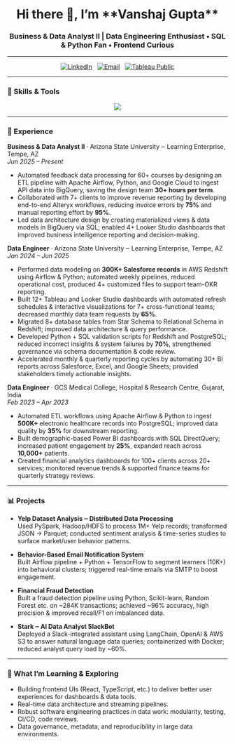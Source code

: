 <!-- 🚀 Vanshaj Gupta — GitHub Profile README -->

<h1 align="center">Hi there 👋, I’m **Vanshaj Gupta**</h1>
<h3 align="center">Business & Data Analyst II | Data Engineering Enthusiast • SQL & Python Fan • Frontend Curious</h3>

---



<p align="center">
  <!-- Contact / Social badges -->
  <a href="https://www.linkedin.com/in/vanshajgupta"><img src="https://img.shields.io/badge/LinkedIn-Profile-0077B5?style=for-the-badge&logo=linkedin&logoColor=white" alt="LinkedIn"/></a>
  &nbsp;
  <a href="mailto:gupta.vanshaj05@gmail.com"><img src="https://img.shields.io/badge/Email-gupta.vanshaj05@gmail.com-D14836?style=for-the-badge&logo=gmail&logoColor=white" alt="Email"/></a>
  &nbsp;
  <a href="https://public.tableau.com/app/profile/vanshaj.gupta/vizzes"><img src="https://img.shields.io/badge/Tableau-Public-E97627?style=for-the-badge&logo=tableau&logoColor=white" alt="Tableau Public"/></a>
</p>

---

### 🧰 Skills & Tools

<p align="center">
  <a href="https://skillicons.dev">
    <img src="https://skillicons.dev/icons?i=python,aws,postgresql,git,docker,sql,tableau,airflow" />
  </a>
</p>


---

### 💼 Experience

**Business & Data Analyst II** · Arizona State University ‒ Learning Enterprise, Tempe, AZ  
*Jun 2025 – Present*  
- Automated feedback data processing for 60+ courses by designing an ETL pipeline with Apache Airflow, Python, and Google Cloud to ingest API data into BigQuery, saving the design team **30+ hours per term**.  
- Collaborated with 7+ clients to improve revenue reporting by developing end-to-end Alteryx workflows, reducing invoice errors by **75%** and manual reporting effort by **95%**.  
- Led data architecture design by creating materialized views & data models in BigQuery via SQL; enabled 4+ Looker Studio dashboards that improved business intelligence reporting and decision-making.

**Data Engineer** · Arizona State University ‒ Learning Enterprise, Tempe, AZ  
*Jan 2024 – Jun 2025*  
- Performed data modeling on **300K+ Salesforce records** in AWS Redshift using Airflow & Python; automated weekly pipelines, reduced operational cost, produced 4+ customized files to support team-OKR reporting.  
- Built 12+ Tableau and Looker Studio dashboards with automated refresh schedules & interactive visualizations for 7+ cross-functional teams; decreased monthly data team requests by **65%**.  
- Migrated 8+ database tables from Star Schema to Relational Schema in Redshift; improved data architecture & query performance.  
- Developed Python + SQL validation scripts for Redshift and PostgreSQL; reduced incorrect insights & system failures by **70%**, strengthened governance via schema documentation & code review.  
- Accelerated monthly & quarterly reporting cycles by automating 30+ BI reports across Salesforce, Excel, and Google Sheets; provided stakeholders timely actionable insights.

**Data Engineer** · GCS Medical College, Hospital & Research Centre, Gujarat, India  
*Feb 2023 – Apr 2023*  
- Automated ETL workflows using Apache Airflow & Python to ingest **500K+** electronic healthcare records into PostgreSQL; improved data quality by **35%** for downstream reporting.  
- Built demographic-based Power BI dashboards with SQL DirectQuery; increased patient engagement by **25%**, expanded reach across **10,000+** patients.  
- Created financial analytics dashboards for 100+ clients across 20+ services; monitored revenue trends & supported finance teams for quarterly strategy reviews.

---

### 📊 Projects

- **Yelp Dataset Analysis ‒ Distributed Data Processing**  
  Used PySpark, Hadoop/HDFS to process 1M+ Yelp records; transformed JSON → Parquet; conducted sentiment analysis & time-series studies to surface market/user behavior patterns.

- **Behavior-Based Email Notification System**  
  Built Airflow pipeline + Python + TensorFlow to segment learners (10K+) into behavioral clusters; triggered real-time emails via SMTP to boost engagement.

- **Financial Fraud Detection**  
  Built a fraud detection pipeline using Python, Scikit-learn, Random Forest etc. on ~284K transactions; achieved ~96% accuracy, high precision & improved recall/F1 on imbalanced data.

- **Stark ‒ AI Data Analyst SlackBot**  
  Deployed a Slack-integrated assistant using LangChain, OpenAI & AWS S3 to answer natural language data queries; containerized with Docker; reduced analyst query load by ~60%.

---

### 🌱 What I’m Learning & Exploring

- Building frontend UIs (React, TypeScript, etc.) to deliver better user experiences for dashboards & data tools.  
- Real-time data architecture and streaming pipelines.  
- Robust software engineering practices in data work: modularity, testing, CI/CD, code reviews.  
- Data governance, metadata, and reproducibility in large data environments.
